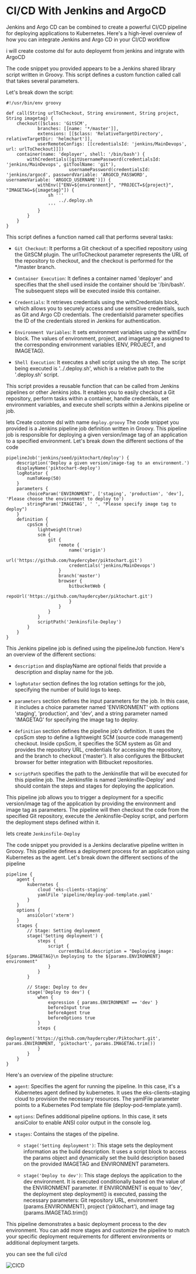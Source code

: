 # CI/CD With Jenkins and ArgoCD 
Jenkins and Argo CD can be combined to create a powerful CI/CD pipeline for deploying applications to Kubernetes. Here's a high-level overview of how you can integrate Jenkins and Argo CD in your CI/CD workflow

i will create costome dsl for auto deployemt from jenkins and intgrate with ArgoCD

The code snippet you provided appears to be a Jenkins shared library script written in Groovy. This script defines a custom function called call that takes several parameters.

Let's break down the script:
```
#!/usr/bin/env groovy

def call(String urlToCheckout, String environment, String project, String imagetag) {
    checkout([$class: 'GitSCM',
            branches: [[name: '*/master']],
            extensions: [[$class: 'RelativeTargetDirectory', relativeTargetDir: 'helmchart']],
            userRemoteConfigs: [[credentialsId: 'jenkins/MainDevops', url: urlToCheckout]]])
    container(name: 'deployer', shell: '/bin/bash') {
        withCredentials([gitUsernamePassword(credentialsId: 'jenkins/MainDevops', gitToolName: 'git'),
                        usernamePassword(credentialsId: 'jenkins/argocd', passwordVariable: 'ARGOCD_PASSWORD', usernameVariable: 'ARGOCD_USERNAME')]) {
            withEnv(["ENV=${environment}", "PROJECT=${project}", "IMAGETAG=${imagetag}"]) {
                sh '''
                    ../.deploy.sh
                '''
            }
        }
    }
}
```
This script defines a function named call that performs several tasks:

* `Git Checkout`: It performs a Git checkout of a specified repository using the GitSCM plugin. The urlToCheckout parameter represents the URL of the repository to checkout, and the checkout is performed for the */master branch.

* `Container Execution`: It defines a container named 'deployer' and specifies that the shell used inside the container should be '/bin/bash'. The subsequent steps will be executed inside this container.

* `Credentials`: It retrieves credentials using the withCredentials block, which allows you to securely access and use sensitive credentials, such as Git and Argo CD credentials. The credentialsId parameter specifies the ID of the credentials stored in Jenkins for authentication.

* `Environment Variables`: It sets environment variables using the withEnv block. The values of environment, project, and imagetag are assigned to the corresponding environment variables (ENV, PROJECT, and IMAGETAG).

* `Shell Execution`: It executes a shell script using the sh step. The script being executed is '../.deploy.sh', which is a relative path to the '.deploy.sh' script.

This script provides a reusable function that can be called from Jenkins pipelines or other Jenkins jobs. It enables you to easily checkout a Git repository, perform tasks within a container, handle credentials, set environment variables, and execute shell scripts within a Jenkins pipeline or job.


lets Create costome dsl with name  `deploy.groovy`
The code snippet you provided is a Jenkins pipeline job definition written in Groovy. This pipeline job is responsible for deploying a given version/image tag of an application to a specified environment. Let's break down the different sections of the code
```
pipelineJob('jenkins/seed/piktochart/deploy') {
    description('Deploy a given version/image-tag to an environment.')
    displayName('piktochart-deploy')
    logRotator {
        numToKeep(50)
    }
    parameters {
        choiceParam('ENVIRONMENT', ['staging', 'production', 'dev'], 'Please choose the environment to deploy to')
        stringParam('IMAGETAG', ' ', "Please specify image tag to deploy")
    }
    definition {
        cpsScm {
            lightweight(true)
            scm {
                git {
                    remote {
                        name('origin')
                        url('https://github.com/haydercyber/piktochart.git')
                        credentials('jenkins/MainDevops')
                    }
                    branch('master')
                    browser {
                        bitbucketWeb {
                            repoUrl('https://github.com/haydercyber/piktochart.git')
                        }
                    }
                }
            }
            scriptPath('Jenkinsfile-Deploy')
        }
    }
}
```
This Jenkins pipeline job is defined using the pipelineJob function. Here's an overview of the different sections:

* `description` and displayName are optional fields that provide a description and display name for the job.
* `logRotator` section defines the log rotation settings for the job, specifying the number of build logs to keep.

* `parameters` section defines the input parameters for the job. In this case, it includes a choice parameter named 'ENVIRONMENT' with options 'staging', 'production', and 'dev', and a string parameter named 'IMAGETAG' for specifying the image tag to deploy.

* `definition` section defines the pipeline job's definition. It uses the cpsScm step to define a lightweight SCM (source code management) checkout. Inside cpsScm, it specifies the SCM system as Git and provides the repository URL, credentials for accessing the repository, and the branch to checkout ('master'). It also configures the Bitbucket browser for better integration with Bitbucket repositories.

* `scriptPath` specifies the path to the Jenkinsfile that will be executed for this pipeline job. The Jenkinsfile is named 'Jenkinsfile-Deploy' and should contain the steps and stages for deploying the application.

This pipeline job allows you to trigger a deployment for a specific version/image tag of the application by providing the environment and image tag as parameters. The pipeline will then checkout the code from the specified Git repository, execute the Jenkinsfile-Deploy script, and perform the deployment steps defined within it.

lets create `Jenkinsfile-Deploy`

The code snippet you provided is a Jenkins declarative pipeline written in Groovy. This pipeline defines a deployment process for an application using Kubernetes as the agent. Let's break down the different sections of the pipeline

```
pipeline {
    agent {
        kubernetes {
            cloud 'eks-clients-staging'
            yamlFile 'pipeline/deploy-pod-template.yaml'
        }
    }
    options {
        ansiColor('xterm')
    }
    stages {
        // Stage: Setting deployment
        stage('Setting deployment') {
            steps {
                script {
                    currentBuild.description = "Deploying image: ${params.IMAGETAG}\n Deploying to the ${params.ENVIRONMENT} environment"
                }
            }
        }
        
        // Stage: Deploy to dev
        stage('Deploy to dev') {
            when {
                expression { params.ENVIRONMENT == 'dev' }
                beforeInput true
                beforeAgent true
                beforeOptions true
            }
            steps {
                deployment('https://github.com/haydercyber/Piktochart.git', params.ENVIRONMENT, 'piktochart', params.IMAGETAG.trim())
            }
        }
    }
}

```
Here's an overview of the pipeline structure:

* `agent`: Specifies the agent for running the pipeline. In this case, it's a Kubernetes agent defined by kubernetes. It uses the eks-clients-staging cloud to provision the necessary resources. The yamlFile parameter points to a Kubernetes Pod template file (deploy-pod-template.yaml).

* `options`: Defines additional pipeline options. In this case, it sets ansiColor to enable ANSI color output in the console log.

* `stages`: Contains the stages of the pipeline.
    * `stage('Setting deployment')`: This stage sets the deployment information as the build description. It uses a script block to access the params object and dynamically set the build description based on the provided IMAGETAG and ENVIRONMENT parameters.

    * `stage('Deploy to dev')`: This stage deploys the application to the dev environment. It is executed conditionally based on the value of the ENVIRONMENT parameter. If ENVIRONMENT is equal to 'dev', the deployment step deployment() is executed, passing the necessary parameters: Git repository URL, environment (params.ENVIRONMENT), project ('piktochart'), and image tag (params.IMAGETAG.trim())

This pipeline demonstrates a basic deployment process to the dev environment. You can add more stages and customize the pipeline to match your specific deployment requirements for different environments or additional deployment targets.

you can see the full ci/cd 


![CICD](https://i.imgur.com/gij67x0.gif)